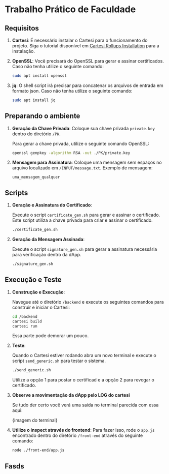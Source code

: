 # Trabalho Prático de Faculdade

## Requisitos

1. **Cartesi**: É necessário instalar o Cartesi para o funcionamento do projeto. Siga o tutorial disponível em [Cartesi Rollups Installation](https://docs.cartesi.io/cartesi-rollups/1.3/development/installation/) para a instalação.

2. **OpenSSL**: Você precisará do OpenSSL para gerar e assinar certificados. Caso não tenha utilize o seguinte comando:

    ```bash
    sudo apt install openssl
    ```
3. **jq**: O shell script irá precisar para concatenar os arquivos de entrada em formato json. Caso não tenha utilize o seguinte comando:
    
    ```bash
    sudo apt install jq
    ```

## Preparando o ambiente

1. **Geração da Chave Privada**: Coloque sua chave privada `private.key` dentro do diretório `/PK`.

   Para gerar a chave privada, utilize o seguinte comando OpenSSL:

    ```bash
    openssl genpkey -algorithm RSA -out ./PK/private.key
    ```

2. **Mensagem para Assinatura**: Coloque uma mensagem sem espaços no arquivo localizado em `/INPUT/message.txt`. Exemplo de mensagem:

    ```
    uma_mensagem_qualquer
    ```

## Scripts

1. **Geração e Assinatura do Certificado**:
   
   Execute o script `certificate_gen.sh` para gerar e assinar o certificado. Este script utiliza a chave privada para criar e assinar o certificado.

    ```bash
    ./certificate_gen.sh
    ```

2. **Geração da Mensagem Assinada**:
   
   Execute o script `signature_gen.sh` para gerar a assinatura necessária para verificação dentro da dApp.

    ```bash
    ./signature_gen.sh
    ```

## Execução e Teste

1. **Construção e Execução**:
   
   Navegue até o diretório `/backend` e execute os seguintes comandos para construir e iniciar o Cartesi:

    ```bash
    cd /backend
    cartesi build
    cartesi run
    ```
    Essa parte pode demorar um pouco.
2. **Teste**:
   
   Quando o Cartesi estiver rodando abra um novo terminal e execute o script `send_generic.sh` para testar o sistema.

    ```bash
    ./send_generic.sh
    ```
    Utilize a opção 1 para postar o certificad e a opção 2 para revogar o certificado.

3. **Observe a movimentação da dApp pelo LOG do cartesi**

    Se tudo der certo você verá uma saida no terminal parecida com essa aqui:

    {imagem do terminal}

4. **Utilize o inspect através do frontend**: Para fazer isso, rode o `app.js` encontrado dentro do diretório `/front-end` através do seguinte comando:

    ```bash
    node ./front-end/app.js
    ```

## Fasds
